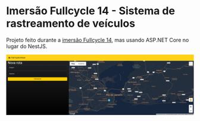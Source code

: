 # Imersão Fullcycle 14 - Sistema de rastreamento de veículos

Projeto feito durante a [imersão Fullcycle 14](https://github.com/RianNegreiros/imersao14), mas usando ASP.NET Core no lugar do NestJS.

![New route page](./_docs/new-route.png)

